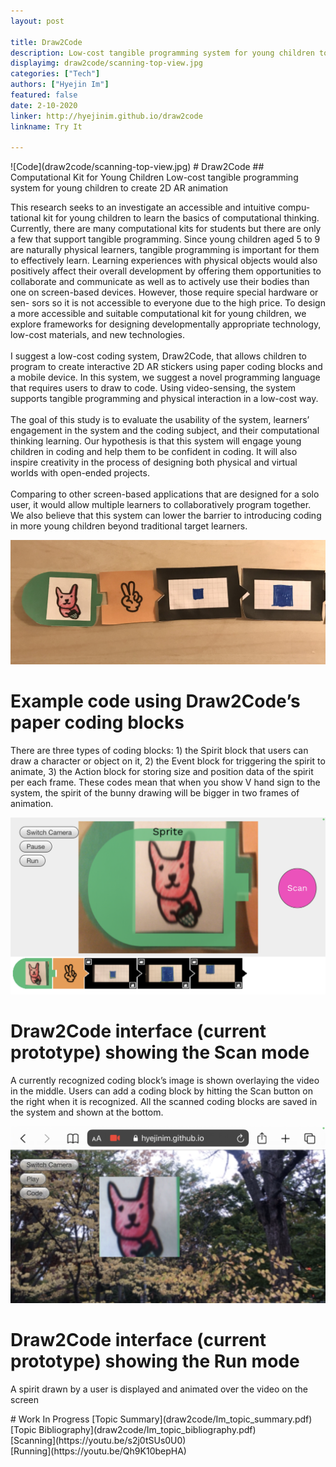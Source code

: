 ```yaml
---
layout: post

title: Draw2Code
description: Low-cost tangible programming system for young children to create 2D AR animation
displayimg: draw2code/scanning-top-view.jpg
categories: ["Tech"]
authors: ["Hyejin Im"]
featured: false
date: 2-10-2020
linker: http://hyejinim.github.io/draw2code
linkname: Try It

---
```



<!--IMAGE_TEXT_OVERLAY creates a image with a text box over it--------------------->
<div class="image_text_overlay" markdown="1">
![Code](draw2code/scanning-top-view.jpg)
# Draw2Code 
## Computational Kit for Young Children
Low-cost tangible programming system for young children to create 2D AR animation
</div>

<!--document creates a grid of documentss--------------------->
<div class="free_write" markdown="1">


This research seeks to an investigate an accessible and intuitive compu- tational kit for young children to learn the basics of computational thinking. Currently, there are many computational kits for students but there are only a few that support tangible programming. Since young children aged 5 to 9 are naturally physical learners, tangible programming is important for them to effectively learn. Learning experiences with physical objects would also positively affect their overall development by offering them opportunities to collaborate and communicate as well as to actively use their bodies than one on screen-based devices. However, those require special hardware or sen- sors so it is not accessible to everyone due to the high price. To design a more accessible and suitable computational kit for young children, we explore frameworks for designing developmentally appropriate technology, low-cost materials, and new technologies.
<br><br> I suggest a low-cost coding system, Draw2Code, that allows children to program to create interactive 2D AR stickers using paper coding blocks and a mobile device. In this system, we suggest a novel programming language that requires users to draw to code. Using video-sensing, the system supports tangible programming and physical interaction in a low-cost way.
<br><br> The goal of this study is to evaluate the usability of the system, learners’ engagement in the system and the coding subject, and their computational thinking learning. Our hypothesis is that this system will engage young children in coding and help them to be confident in coding. It will also inspire creativity in the process of designing both physical and virtual worlds with open-ended projects.
<br><br> Comparing to other screen-based applications that are designed for a solo user, it would allow multiple learners to collaboratively program together. We also believe that this system can lower the barrier to introducing coding in more young children beyond traditional target learners.

![Code](draw2code/code.jpg)
# Example code using Draw2Code’s paper coding blocks
There are three types of coding blocks: 1) the Spirit block that users can draw a character or object on it, 2) the Event block for triggering the spirit to animate, 3) the Action block for storing size and position data of the spirit per each frame. These codes mean that when you show V hand sign to the system, the spirit of the bunny drawing will be bigger in two frames of animation.

![Scan Mode](draw2code/scan-mode.PNG)
# Draw2Code interface (current prototype) showing the Scan mode
A currently recognized coding block’s image is shown overlaying the video in the middle. Users can add a coding block by hitting the Scan button on the right when it is recognized. All the scanned coding blocks are saved in the system and shown at the bottom.


![Run Mode](draw2code/run-mode.PNG)
# Draw2Code interface (current prototype) showing the Run mode
A spirit drawn by a user is displayed and animated over the video on the screen

</div>

<!--document creates a grid of documentss--------------------->
<div class="document" markdown="1">
# Work In Progress
[Topic Summary](draw2code/Im_topic_summary.pdf) 
[Topic Bibliography](draw2code/Im_topic_bibliography.pdf)
<!-- insert as many links here as you want to dynamically create a grid of pdfs-->
</div>

<!--VIDEO_TEXT_OVERLAY creates a video with a text box over it--------------------->
<div class="video_text_overlay" markdown="1">
[Scanning](https://youtu.be/s2j0tSUs0U0)
</div>

<div class="video_text_overlay" markdown="1">
[Running](https://youtu.be/Qh9K10bepHA)
</div>

<!--FREE WRITE lets you write any markdown you want (include images, lists, titles, code,etc)
               If something doesn't look how you expect on the page, try adding a linebreak after it--------------------->
<div class="free_write" markdown="1">
</div>
